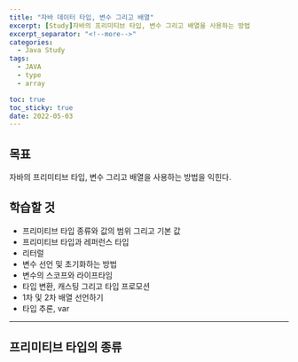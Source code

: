 ```yaml
---
title: "자바 데이터 타입, 변수 그리고 배열"
excerpt: [Study]자바의 프리미티브 타입, 변수 그리고 배열을 사용하는 방법
excerpt_separator: "<!--more-->"
categories:
  - Java Study
tags:
  - JAVA
  - type
  - array

toc: true
toc_sticky: true
date: 2022-05-03
---
```


## 목표

자바의 프리미티브 타입, 변수 그리고 배열을 사용하는 방법을 익힌다.

## 학습할 것

- 프리미티브 타입 종류와 값의 범위 그리고 기본 값
- 프리미티브 타입과 레퍼런스 타입
- 리터럴
- 변수 선언 및 초기화하는 방법
- 변수의 스코프와 라이프타임
- 타입 변환, 캐스팅 그리고 타입 프로모션
- 1차 및 2차 배열 선언하기
- 타입 추론, var

---

## 프리미티브 타입의 종류

